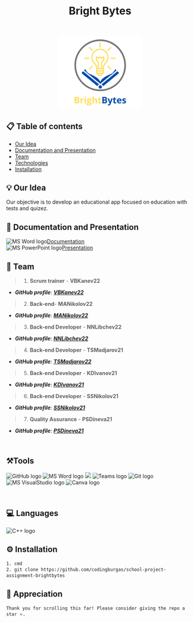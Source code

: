 <h1 align="center">Bright Bytes</h1>
<br>
<p align="center">
<img width="45%" src="./Logo/Logo.png"/>
<br>

## 📋 Table of contents
  - [Our Idea](#idea)
  - [Documentation and Presentation](#docs)
  - [Team](#collaborators)
  - [Technologies](#technologies)
  - [Installation](#instal)
 
## 💡 Our Idea <a name="idea"></a>
Our objective is to develop an educational app focused on education with tests and quizez.
#### 
## 📄 Documentation and Presentation <a name="docs"></a>
<img src="https://img.icons8.com/fluency/48/000000/microsoft-word-2019.png" alt="MS Word logo" width=20px />[Documentation](https://codingburgas-my.sharepoint.com/:w:/g/personal/psdineva21_codingburgas_bg/EVOiqgAH1j1InbB-oXVJI6IBTukTSROr3uBvIP0gSpIszQ?rtime=k9EXVAhf3Eg)
<br>
<img src="https://img.icons8.com/fluency/48/000000/microsoft-powerpoint-2019.png" alt="MS PowerPoint logo" width=20px >[Presentation](https://codingburgas-my.sharepoint.com/:p:/g/personal/psdineva21_codingburgas_bg/EX3MQUDkHadFsfiNVUUIU4UBoOi-7pUfNfYwn6dbQ0KjDg?e=YNMMKM)
 
## 🌱 Team <a name="collaborators"></a>
> 1. **Scrum trainer**	- **VBKanev22** 
   - ***GitHub profile***: [***VBKanev22***](https://github.com/VBKanev22)	
> 2. **Back-end**- **MANikolov22**	
   - ***GitHub profile***: [***MANikolov22***](https://github.com/MANikolov22)	
> 3. **Back-end Developer** - **NNLibchev22** 	
   - ***GitHub profile***: [***NNLibchev22***](https://github.com/NNlibchev22)
> 4. **Back-end Developer** - **TSMadjarov21**	
   - ***GitHub profile***: [***TSMadjarov22***](https://github.com/tsmadjarov21)
> 5. **Back-end Developer** - **KDIvanov21**	
   - ***GitHub profile***: [***KDIvanov21***](https://github.com/KDIvanov21)
> 6. **Back-end Developer** - **SSNikolov21**	
   - ***GitHub profile***: [***SSNikolov21***](https://github.com/SSNikolov21)
> 7. **Quality Assurance** - **PSDineva21**	
   - ***GitHub profile***: [***PSDineva21***](https://github.com/PSDineva21)
<br>

## ⚒️Tools  <a name="technologies"></a>
<p align="left"> 
<img src="https://raw.githubusercontent.com/sbivanov22/baklava/main/assets/icons/gitHubIcon.png" alt="GitHub logo" width=48px>
<img src="https://img.icons8.com/fluency/48/000000/microsoft-word-2019.png" alt="MS Word logo" width=48px />
<img src="https://img.icons8.com/fluency/48/000000/microsoft-powerpoint-2019.png" width=48/>
<img src="https://admin.kuleuven.be/icts/services/teams/images/Teamslogo/image" alt="Teams logo" width=54px>
<img src="https://avatars.githubusercontent.com/u/18133?s=200&v=4" alt="Git logo" width=48px>
<img src="https://upload.wikimedia.org/wikipedia/commons/thumb/2/2c/Visual_Studio_Icon_2022.svg/1200px-Visual_Studio_Icon_2022.svg.png" alt="MS VisualStudio logo" width=48px />
 <img src="https://tpc.ucf.edu/wp-content/uploads/sites/5/2022/12/canva-logo.png" alt="Canva logo" width=48px />
</p> 
<br>

## 💻 Languages
<p align="left"> 
<img src="https://upload.wikimedia.org/wikipedia/commons/3/32/C%2B%2B_logo.png" alt="C++ logo" width="48px">
</p>

## ⚙️ Installation	<a name = "installation"></a>
````	
1. cmd 
2. git clone https://github.com/codingburgas/school-project-assignment-brightbytes
````
 
 
## 👏 Appreciation
```
Thank you for scrolling this far! Please consider giving the repo a star ⭐.
```

